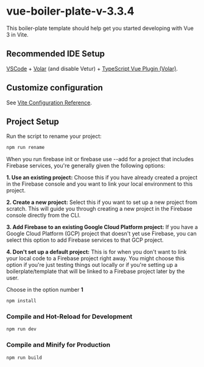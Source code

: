 # vue-boiler-plate-v-3.3.4

This boiler-plate template should help get you started developing with Vue 3 in Vite.

## Recommended IDE Setup

[VSCode](https://code.visualstudio.com/) + [Volar](https://marketplace.visualstudio.com/items?itemName=Vue.volar) (and disable Vetur) + [TypeScript Vue Plugin (Volar)](https://marketplace.visualstudio.com/items?itemName=Vue.vscode-typescript-vue-plugin).

## Customize configuration

See [Vite Configuration Reference](https://vitejs.dev/config/).

## Project Setup

Run the script to rename your project:
```sh
npm run rename
```


When you run firebase init or firebase use --add for a project that includes Firebase services, you're generally given the following options:

**1. Use an existing project:** Choose this if you have already created a project in the Firebase console and you want to link your local environment to this project.

**2. Create a new project:** Select this if you want to set up a new project from scratch. This will guide you through creating a new project in the Firebase console directly from the CLI.

**3. Add Firebase to an existing Google Cloud Platform project:** If you have a Google Cloud Platform (GCP) project that doesn't yet use Firebase, you can select this option to add Firebase services to that GCP project.

**4. Don't set up a default project:** This is for when you don't want to link your local code to a Firebase project right away. You might choose this option if you're just testing things out locally or if you're setting up a boilerplate/template that will be linked to a Firebase project later by the user.

Choose in the option number **1**

```sh
npm install
```

### Compile and Hot-Reload for Development

```sh
npm run dev
```

### Compile and Minify for Production

```sh
npm run build
```
